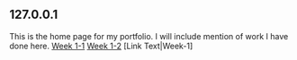## 127.0.0.1

This is the home page for my portfolio. I will include mention of work I have done here.
[Week 1-1](/Week-1)
[Week 1-2](./Week-1)
[Link Text|Week-1]
